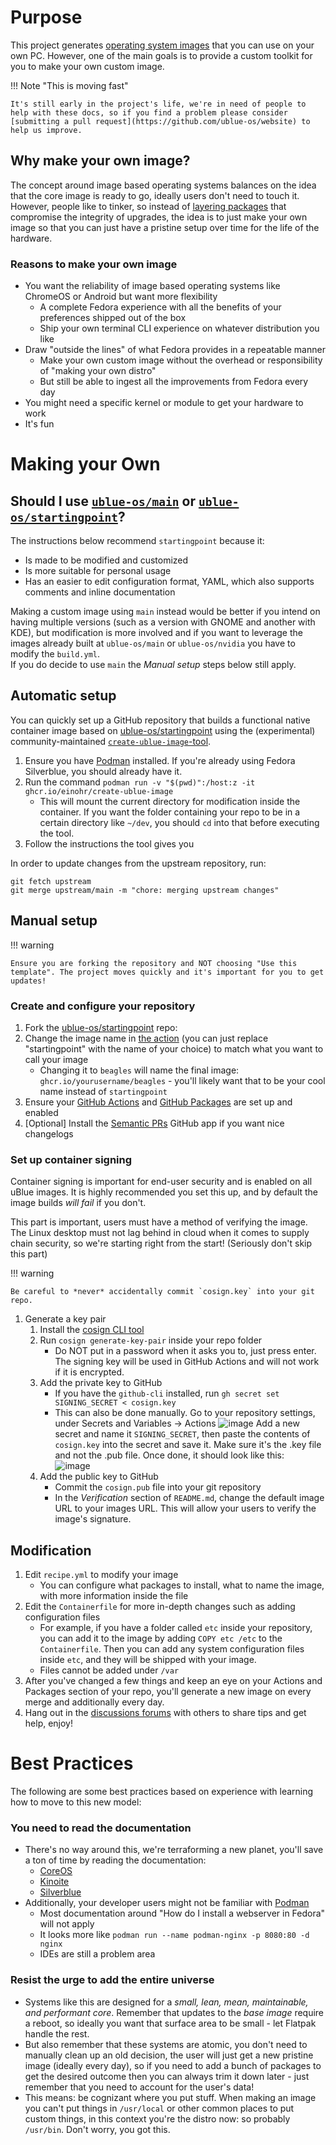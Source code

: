 # Purpose

This project generates [operating system images](images.md) that you can use on your own PC.
However, one of the main goals is to provide a custom toolkit for you to make your own custom image. 

!!! Note "This is moving fast"

    It's still early in the project's life, we're in need of people to help with these docs, so if you find a problem please consider [submitting a pull request](https://github.com/ublue-os/website) to help us improve.

## Why make your own image?

The concept around image based operating systems balances on the idea that the core image is ready to go, ideally users don't need to touch it.
However, people like to tinker, so instead of [layering packages](https://docs.fedoraproject.org/en-US/iot/adding-layered/) that compromise the integrity of upgrades, the idea is to just make your own image so that you can just have a pristine setup over time for the life of the hardware.

### Reasons to make your own image
- You want the reliability of image based operating systems like ChromeOS or Android but want more flexibility
    - A complete Fedora experience with all the benefits of your preferences shipped out of the box
    - Ship your own terminal CLI experience on whatever distribution you like
- Draw "outside the lines" of what Fedora provides in a repeatable manner
    - Make your own custom image without the overhead or responsibility of "making your own distro"
    - But still be able to ingest all the improvements from Fedora every day
- You might need a specific kernel or module to get your hardware to work
- It's fun

# Making your Own

## Should I use [`ublue-os/main`](https://github.com/ublue-os/main) or [`ublue-os/startingpoint`](https://github.com/ublue-os/startingpoint)?

The instructions below recommend `startingpoint` because it:  

- Is made to be modified and customized
- Is more suitable for personal usage
- Has an easier to edit configuration format, YAML, which also supports comments and inline documentation

Making a custom image using `main` instead would be better if you intend on having multiple versions (such as a version with GNOME and another with KDE), but modification is more involved and if you want to leverage the images already built at `ublue-os/main` or `ublue-os/nvidia` you have to modify the `build.yml`.  
If you do decide to use `main` the *Manual setup* steps below still apply.

## Automatic setup 

You can quickly set up a GitHub repository that builds a functional native container image based on [ublue-os/startingpoint](https://github.com/ublue-os/startingpoint) using the (experimental) community-maintained [`create-ublue-image`-tool](https://github.com/EinoHR/create-ublue-image).

1. Ensure you have [Podman](https://podman.io/) installed. If you're already using Fedora Silverblue, you should already have it.
2. Run the command `podman run -v "$(pwd)":/host:z -it ghcr.io/einohr/create-ublue-image`
    - This will mount the current directory for modification inside the container. If you want the folder containing your repo to be in a certain directory like `~/dev`, you should `cd` into that before executing the tool.
3. Follow the instructions the tool gives you

In order to update changes from the upstream repository, run:
```
git fetch upstream
git merge upstream/main -m "chore: merging upstream changes"
```

## Manual setup

!!! warning

    Ensure you are forking the repository and NOT choosing "Use this template". The project moves quickly and it's important for you to get updates!

### Create and configure your repository

1. Fork the [ublue-os/startingpoint](https://github.com/ublue-os/startingpoint) repo:
1. Change the image name in [the action](https://github.com/ublue-os/startingpoint/blob/main/.github/workflows/build.yml) (you can just replace "startingpoint" with the name of your choice) to match what you want to call your image
    - Changing it to `beagles` will name the final image: `ghcr.io/yourusername/beagles` - you'll likely want that to be your cool name instead of `startingpoint`
1. Ensure your [GitHub Actions](https://docs.github.com/en/repositories/managing-your-repositorys-settings-and-features/enabling-features-for-your-repository/managing-github-actions-settings-for-a-repository) and [GitHub Packages](https://docs.github.com/en/packages) are set up and enabled
1. [Optional] Install the [Semantic PRs](https://github.com/marketplace/semantic-prs) GitHub app if you want nice changelogs

### Set up container signing

Container signing is important for end-user security and is enabled on all uBlue images. It is highly recommended you set this up, and by default the image builds *will fail* if you don't.

This part is important, users must have a method of verifying the image. The Linux desktop must not lag behind in cloud when it comes to supply chain security, so we're starting right from the start! (Seriously don't skip this part) 

!!! warning

    Be careful to *never* accidentally commit `cosign.key` into your git repo.

1. Generate a key pair
    1. Install the [cosign CLI tool](https://edu.chainguard.dev/open-source/sigstore/cosign/how-to-install-cosign/)
    1. Run `cosign generate-key-pair` inside your repo folder
        - Do NOT put in a password when it asks you to, just press enter. The signing key will be used in GitHub Actions and will not work if it is encrypted. 
    1. Add the private key to GitHub
        - If you have the `github-cli` installed, run `gh secret set SIGNING_SECRET < cosign.key`
        - This can also be done manually. Go to your repository settings, under Secrets and Variables -> Actions
        ![image](https://user-images.githubusercontent.com/1264109/216735595-0ecf1b66-b9ee-439e-87d7-c8cc43c2110a.png)
        Add a new secret and name it `SIGNING_SECRET`, then paste the contents of `cosign.key` into the secret and save it. Make sure it's the .key file and not the .pub file. Once done, it should look like this:  
        ![image](https://user-images.githubusercontent.com/1264109/216735690-2d19271f-cee2-45ac-a039-23e6a4c16b34.png)
    1. Add the public key to GitHub
        - Commit the `cosign.pub` file into your git repository
        - In the *Verification* section of `README.md`, change the default image URL to your images URL. This will allow your users to verify the image's signature.

## Modification 

1. Edit `recipe.yml` to modify your image
    - You can configure what packages to install, what to name the image, with more information inside the file
1. Edit the `Containerfile` for more in-depth changes such as adding configuration files
    - For example, if you have a folder called `etc` inside your repository, you can add it to the image by adding `COPY etc /etc` to the `Containerfile`. Then you can add any system configuration files inside `etc`, and they will be shipped with your image.
    - Files cannot be added under `/var`
1. After you've changed a few things and keep an eye on your Actions and Packages section of your repo, you'll generate a new image on every merge and additionally every day. 
1. Hang out in the [discussions forums](https://github.com/orgs/ublue-os/discussions) with others to share tips and get help, enjoy!

# Best Practices

The following are some best practices based on experience with learning how to move to this new model:

### You need to read the documentation
- There's no way around this, we're terraforming a new planet, you'll save a ton of time by reading the documentation:
    - [CoreOS](https://docs.fedoraproject.org/en-US/fedora-coreos/)
    - [Kinoite](https://docs.fedoraproject.org/en-US/fedora-kinoite/)
    - [Silverblue](https://docs.fedoraproject.org/en-US/fedora-kinoite/)
- Additionally, your developer users might not be familiar with [Podman](https://podman.io/)
    - Most documentation around "How do I install a webserver in Fedora" will not apply
    - It looks more like `podman run --name podman-nginx -p 8080:80 -d nginx`
    - IDEs are still a problem area 

### Resist the urge to add the entire universe 
 - Systems like this are designed for a _small, lean, mean, maintainable, and performant core_. Remember that updates to the _base image_ require a reboot, so ideally you want that surface area to be small - let Flatpak handle the rest.
 - But also remember that these systems are atomic, you don't need to manually clean up an old decision, the user will just get a new pristine image (ideally every day), so if you need to add a bunch of packages to get the desired outcome then you can always trim it down later - just remember that you need to account for the user's data!
 - This means: be cognizant where you put stuff. When making an image you can't put things in `/usr/local` or other common places to put custom things, in this context you're the distro now: so probably `/usr/bin`. Don't worry, you got this.
